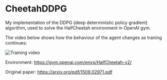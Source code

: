 # CheetahDDPG
My implementation of the DDPG (deep deterministic policy gradient) algorithm, used to solve the HalfCheetah environment in OpenAI gym.

The video below shows how the behaviour of the agent changes as traning continues:

![Training video](training_video.gif)



Environment: https://gym.openai.com/envs/HalfCheetah-v2/

Original paper: https://arxiv.org/pdf/1509.02971.pdf
